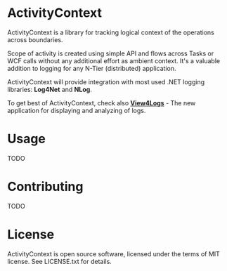 # ActivityContext

ActivityContext is a library for tracking logical context of the operations across boundaries.

Scope of activity is created using simple API and flows across Tasks or WCF calls without any additional effort as ambient context.
It's a valuable addition to logging for any N-Tier (distributed) application.

ActivityContext will provide integration with most used .NET logging libraries: **Log4Net** and **NLog**.

To get best of ActivityContext, check also **[View4Logs](https://github.com/ERNICommunity/View4Logs)** - The new application for displaying and analyzing of logs.

# Usage

TODO

# Contributing

TODO

# License

ActivityContext is open source software, licensed under the terms of MIT license. See LICENSE.txt for details.
